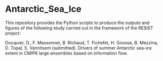 # Antarctic_Sea_Ice

This repository provides the Python scripts to produce the outputs and figures of the following study carried out in the framework of the RESIST project:

Docquier, D., F. Massonnet, B. Richaud, T. Fichefet, H. Goosse, B. Mezzina, D. Topal, S. Vannitsem (submitted). Drivers of summer Antarctic sea-ice extent in
CMIP6 large ensembles based on information flow.
